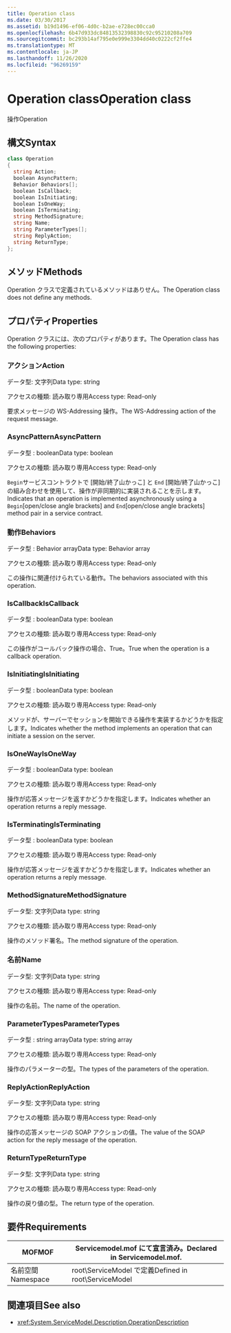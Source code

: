 ```yaml
---
title: Operation class
ms.date: 03/30/2017
ms.assetid: b19d1496-ef06-4d0c-b2ae-e728ec00cca0
ms.openlocfilehash: 6b47d933dc84813532398830c92c95210208a709
ms.sourcegitcommit: bc293b14af795e0e999e3304dd40c0222cf2ffe4
ms.translationtype: MT
ms.contentlocale: ja-JP
ms.lasthandoff: 11/26/2020
ms.locfileid: "96269159"
---
```

# <a name="operation-class"></a><span data-ttu-id="c4161-102">Operation class</span><span class="sxs-lookup"><span data-stu-id="c4161-102">Operation class</span></span>

<span data-ttu-id="c4161-103">操作</span><span class="sxs-lookup"><span data-stu-id="c4161-103">Operation</span></span>  
  
## <a name="syntax"></a><span data-ttu-id="c4161-104">構文</span><span class="sxs-lookup"><span data-stu-id="c4161-104">Syntax</span></span>  
  
```csharp
class Operation  
{  
  string Action;  
  boolean AsyncPattern;  
  Behavior Behaviors[];  
  boolean IsCallback;  
  boolean IsInitiating;  
  boolean IsOneWay;  
  boolean IsTerminating;  
  string MethodSignature;  
  string Name;  
  string ParameterTypes[];  
  string ReplyAction;  
  string ReturnType;  
};  
```  
  
## <a name="methods"></a><span data-ttu-id="c4161-105">メソッド</span><span class="sxs-lookup"><span data-stu-id="c4161-105">Methods</span></span>  

 <span data-ttu-id="c4161-106">Operation クラスで定義されているメソッドはありせん。</span><span class="sxs-lookup"><span data-stu-id="c4161-106">The Operation class does not define any methods.</span></span>  
  
## <a name="properties"></a><span data-ttu-id="c4161-107">プロパティ</span><span class="sxs-lookup"><span data-stu-id="c4161-107">Properties</span></span>  

 <span data-ttu-id="c4161-108">Operation クラスには、次のプロパティがあります。</span><span class="sxs-lookup"><span data-stu-id="c4161-108">The Operation class has the following properties:</span></span>  
  
### <a name="action"></a><span data-ttu-id="c4161-109">アクション</span><span class="sxs-lookup"><span data-stu-id="c4161-109">Action</span></span>  

 <span data-ttu-id="c4161-110">データ型: 文字列</span><span class="sxs-lookup"><span data-stu-id="c4161-110">Data type: string</span></span>  
  
 <span data-ttu-id="c4161-111">アクセスの種類: 読み取り専用</span><span class="sxs-lookup"><span data-stu-id="c4161-111">Access type: Read-only</span></span>  
  
 <span data-ttu-id="c4161-112">要求メッセージの WS-Addressing 操作。</span><span class="sxs-lookup"><span data-stu-id="c4161-112">The WS-Addressing action of the request message.</span></span>  
  
### <a name="asyncpattern"></a><span data-ttu-id="c4161-113">AsyncPattern</span><span class="sxs-lookup"><span data-stu-id="c4161-113">AsyncPattern</span></span>  

 <span data-ttu-id="c4161-114">データ型 : boolean</span><span class="sxs-lookup"><span data-stu-id="c4161-114">Data type: boolean</span></span>  
  
 <span data-ttu-id="c4161-115">アクセスの種類: 読み取り専用</span><span class="sxs-lookup"><span data-stu-id="c4161-115">Access type: Read-only</span></span>  
  
 <span data-ttu-id="c4161-116">`Begin`サービスコントラクトで [開始/終了山かっこ] と `End` [開始/終了山かっこ] の組み合わせを使用して、操作が非同期的に実装されることを示します。</span><span class="sxs-lookup"><span data-stu-id="c4161-116">Indicates that an operation is implemented asynchronously using a `Begin`[open/close angle brackets] and `End`[open/close angle brackets] method pair in a service contract.</span></span>  
  
### <a name="behaviors"></a><span data-ttu-id="c4161-117">動作</span><span class="sxs-lookup"><span data-stu-id="c4161-117">Behaviors</span></span>  

 <span data-ttu-id="c4161-118">データ型 : Behavior array</span><span class="sxs-lookup"><span data-stu-id="c4161-118">Data type: Behavior array</span></span>  
  
 <span data-ttu-id="c4161-119">アクセスの種類: 読み取り専用</span><span class="sxs-lookup"><span data-stu-id="c4161-119">Access type: Read-only</span></span>  
  
 <span data-ttu-id="c4161-120">この操作に関連付けられている動作。</span><span class="sxs-lookup"><span data-stu-id="c4161-120">The behaviors associated with this operation.</span></span>  
  
### <a name="iscallback"></a><span data-ttu-id="c4161-121">IsCallback</span><span class="sxs-lookup"><span data-stu-id="c4161-121">IsCallback</span></span>  

 <span data-ttu-id="c4161-122">データ型 : boolean</span><span class="sxs-lookup"><span data-stu-id="c4161-122">Data type: boolean</span></span>  
  
 <span data-ttu-id="c4161-123">アクセスの種類: 読み取り専用</span><span class="sxs-lookup"><span data-stu-id="c4161-123">Access type: Read-only</span></span>  
  
 <span data-ttu-id="c4161-124">この操作がコールバック操作の場合、True。</span><span class="sxs-lookup"><span data-stu-id="c4161-124">True when the operation is a callback operation.</span></span>  
  
### <a name="isinitiating"></a><span data-ttu-id="c4161-125">IsInitiating</span><span class="sxs-lookup"><span data-stu-id="c4161-125">IsInitiating</span></span>  

 <span data-ttu-id="c4161-126">データ型 : boolean</span><span class="sxs-lookup"><span data-stu-id="c4161-126">Data type: boolean</span></span>  
  
 <span data-ttu-id="c4161-127">アクセスの種類: 読み取り専用</span><span class="sxs-lookup"><span data-stu-id="c4161-127">Access type: Read-only</span></span>  
  
 <span data-ttu-id="c4161-128">メソッドが、サーバーでセッションを開始できる操作を実装するかどうかを指定します。</span><span class="sxs-lookup"><span data-stu-id="c4161-128">Indicates whether the method implements an operation that can initiate a session on the server.</span></span>  
  
### <a name="isoneway"></a><span data-ttu-id="c4161-129">IsOneWay</span><span class="sxs-lookup"><span data-stu-id="c4161-129">IsOneWay</span></span>  

 <span data-ttu-id="c4161-130">データ型 : boolean</span><span class="sxs-lookup"><span data-stu-id="c4161-130">Data type: boolean</span></span>  
  
 <span data-ttu-id="c4161-131">アクセスの種類: 読み取り専用</span><span class="sxs-lookup"><span data-stu-id="c4161-131">Access type: Read-only</span></span>  
  
 <span data-ttu-id="c4161-132">操作が応答メッセージを返すかどうかを指定します。</span><span class="sxs-lookup"><span data-stu-id="c4161-132">Indicates whether an operation returns a reply message.</span></span>  
  
### <a name="isterminating"></a><span data-ttu-id="c4161-133">IsTerminating</span><span class="sxs-lookup"><span data-stu-id="c4161-133">IsTerminating</span></span>  

 <span data-ttu-id="c4161-134">データ型 : boolean</span><span class="sxs-lookup"><span data-stu-id="c4161-134">Data type: boolean</span></span>  
  
 <span data-ttu-id="c4161-135">アクセスの種類: 読み取り専用</span><span class="sxs-lookup"><span data-stu-id="c4161-135">Access type: Read-only</span></span>  
  
 <span data-ttu-id="c4161-136">操作が応答メッセージを返すかどうかを指定します。</span><span class="sxs-lookup"><span data-stu-id="c4161-136">Indicates whether an operation returns a reply message.</span></span>  
  
### <a name="methodsignature"></a><span data-ttu-id="c4161-137">MethodSignature</span><span class="sxs-lookup"><span data-stu-id="c4161-137">MethodSignature</span></span>  

 <span data-ttu-id="c4161-138">データ型: 文字列</span><span class="sxs-lookup"><span data-stu-id="c4161-138">Data type: string</span></span>  
  
 <span data-ttu-id="c4161-139">アクセスの種類: 読み取り専用</span><span class="sxs-lookup"><span data-stu-id="c4161-139">Access type: Read-only</span></span>  
  
 <span data-ttu-id="c4161-140">操作のメソッド署名。</span><span class="sxs-lookup"><span data-stu-id="c4161-140">The method signature of the operation.</span></span>  
  
### <a name="name"></a><span data-ttu-id="c4161-141">名前</span><span class="sxs-lookup"><span data-stu-id="c4161-141">Name</span></span>  

 <span data-ttu-id="c4161-142">データ型: 文字列</span><span class="sxs-lookup"><span data-stu-id="c4161-142">Data type: string</span></span>  
  
 <span data-ttu-id="c4161-143">アクセスの種類: 読み取り専用</span><span class="sxs-lookup"><span data-stu-id="c4161-143">Access type: Read-only</span></span>  
  
 <span data-ttu-id="c4161-144">操作の名前。</span><span class="sxs-lookup"><span data-stu-id="c4161-144">The name of the operation.</span></span>  
  
### <a name="parametertypes"></a><span data-ttu-id="c4161-145">ParameterTypes</span><span class="sxs-lookup"><span data-stu-id="c4161-145">ParameterTypes</span></span>  

 <span data-ttu-id="c4161-146">データ型 : string array</span><span class="sxs-lookup"><span data-stu-id="c4161-146">Data type: string array</span></span>  
  
 <span data-ttu-id="c4161-147">アクセスの種類: 読み取り専用</span><span class="sxs-lookup"><span data-stu-id="c4161-147">Access type: Read-only</span></span>  
  
 <span data-ttu-id="c4161-148">操作のパラメーターの型。</span><span class="sxs-lookup"><span data-stu-id="c4161-148">The types of the parameters of the operation.</span></span>  
  
### <a name="replyaction"></a><span data-ttu-id="c4161-149">ReplyAction</span><span class="sxs-lookup"><span data-stu-id="c4161-149">ReplyAction</span></span>  

 <span data-ttu-id="c4161-150">データ型: 文字列</span><span class="sxs-lookup"><span data-stu-id="c4161-150">Data type: string</span></span>  
  
 <span data-ttu-id="c4161-151">アクセスの種類: 読み取り専用</span><span class="sxs-lookup"><span data-stu-id="c4161-151">Access type: Read-only</span></span>  
  
 <span data-ttu-id="c4161-152">操作の応答メッセージの SOAP アクションの値。</span><span class="sxs-lookup"><span data-stu-id="c4161-152">The value of the SOAP action for the reply message of the operation.</span></span>  
  
### <a name="returntype"></a><span data-ttu-id="c4161-153">ReturnType</span><span class="sxs-lookup"><span data-stu-id="c4161-153">ReturnType</span></span>  

 <span data-ttu-id="c4161-154">データ型: 文字列</span><span class="sxs-lookup"><span data-stu-id="c4161-154">Data type: string</span></span>  
  
 <span data-ttu-id="c4161-155">アクセスの種類: 読み取り専用</span><span class="sxs-lookup"><span data-stu-id="c4161-155">Access type: Read-only</span></span>  
  
 <span data-ttu-id="c4161-156">操作の戻り値の型。</span><span class="sxs-lookup"><span data-stu-id="c4161-156">The return type of the operation.</span></span>  
  
## <a name="requirements"></a><span data-ttu-id="c4161-157">要件</span><span class="sxs-lookup"><span data-stu-id="c4161-157">Requirements</span></span>  
  
|<span data-ttu-id="c4161-158">MOF</span><span class="sxs-lookup"><span data-stu-id="c4161-158">MOF</span></span>|<span data-ttu-id="c4161-159">Servicemodel.mof にて宣言済み。</span><span class="sxs-lookup"><span data-stu-id="c4161-159">Declared in Servicemodel.mof.</span></span>|  
|---------|-----------------------------------|  
|<span data-ttu-id="c4161-160">名前空間</span><span class="sxs-lookup"><span data-stu-id="c4161-160">Namespace</span></span>|<span data-ttu-id="c4161-161">root\ServiceModel で定義</span><span class="sxs-lookup"><span data-stu-id="c4161-161">Defined in root\ServiceModel</span></span>|  
  
## <a name="see-also"></a><span data-ttu-id="c4161-162">関連項目</span><span class="sxs-lookup"><span data-stu-id="c4161-162">See also</span></span>

- <xref:System.ServiceModel.Description.OperationDescription>
